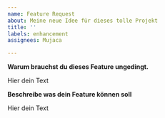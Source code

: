 ```yaml
---
name: Feature Request
about: Meine neue Idee für dieses tolle Projekt
title: ''
labels: enhancement
assignees: Mujaca

---
```


**Warum brauchst du dieses Feature ungedingt.**

Hier dein Text

**Beschreibe was dein Feature können soll**

Hier dein Text
